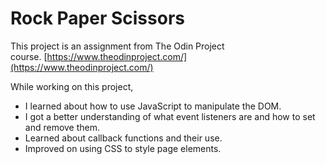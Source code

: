 # Rock Paper Scissors

This project is an assignment from The Odin Project course. [https://www.theodinproject.com/](https://www.theodinproject.com/)



While working on this project,

- I learned about how to use JavaScript to manipulate the DOM.
- I got a better understanding of what event listeners are and how to set and remove them.
- Learned about callback functions and their use.
- Improved on using CSS to style page elements.


